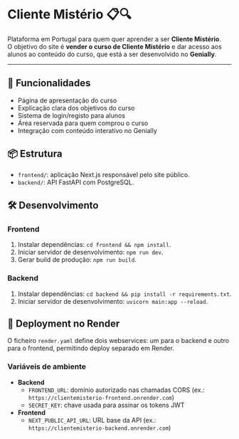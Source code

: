 # Cliente Mistério 📋🔍

Plataforma em Portugal para quem quer aprender a ser **Cliente Mistério**.  
O objetivo do site é **vender o curso de Cliente Mistério** e dar acesso aos alunos ao conteúdo do curso, que está a ser desenvolvido no **Genially**.

---

## 🚀 Funcionalidades

- Página de apresentação do curso
- Explicação clara dos objetivos do curso
- Sistema de login/registo para alunos
- Área reservada para quem comprou o curso
- Integração com conteúdo interativo no Genially

## 📦 Estrutura

- `frontend/`: aplicação Next.js responsável pelo site público.
- `backend/`: API FastAPI com PostgreSQL.

## 🛠 Desenvolvimento

### Frontend
1. Instalar dependências: `cd frontend && npm install`.
2. Iniciar servidor de desenvolvimento: `npm run dev`.
3. Gerar build de produção: `npm run build`.

### Backend
1. Instalar dependências: `cd backend && pip install -r requirements.txt`.
2. Iniciar servidor de desenvolvimento: `uvicorn main:app --reload`.

## 🚢 Deployment no Render

O ficheiro `render.yaml` define dois webservices: um para o backend e outro para o frontend, permitindo deploy separado em Render.

### Variáveis de ambiente

- **Backend**
  - `FRONTEND_URL`: domínio autorizado nas chamadas CORS (ex.: `https://clientemisterio-frontend.onrender.com`)
  - `SECRET_KEY`: chave usada para assinar os tokens JWT
- **Frontend**
  - `NEXT_PUBLIC_API_URL`: URL base da API (ex.: `https://clientemisterio-backend.onrender.com`)

